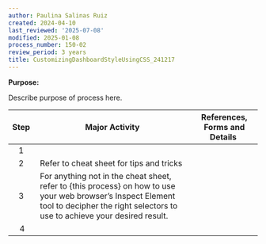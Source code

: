 ```yaml
---
author: Paulina Salinas Ruiz
created: 2024-04-10
last_reviewed: '2025-07-08'
modified: 2025-01-08
process_number: 150-02
review_period: 3 years
title: CustomizingDashboardStyleUsingCSS_241217
---
```


**Purpose:**

Describe purpose of process here.

| **Step**  | **Major Activity**  | **References, Forms and Details**  |
|:--:|----|----|
| 1  |  |  |
| 2  | Refer to cheat sheet for tips and tricks |  |
| 3  | For anything not in the cheat sheet, refer to {this process} on how to use your web browser’s Inspect Element tool to decipher the right selectors to use to achieve your desired result. |  |
| 4 |  |  |